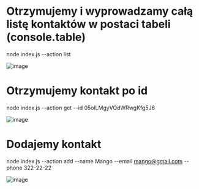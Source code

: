 # Otrzymujemy i wyprowadzamy całą listę kontaktów w postaci tabeli (console.table)
node index.js --action list

![image](https://github.com/Domisiaxa/goit-node-hw-01/assets/110849445/d7ce5535-ea31-49c0-83f3-2b9dc6f51bd3)


# Otrzymujemy kontakt po id
node index.js --action get --id 05olLMgyVQdWRwgKfg5J6

![image](https://github.com/Domisiaxa/goit-node-hw-01/assets/110849445/a3614bb4-f3a8-4dcf-b7b3-53bb835aeb6f)


# Dodajemy kontakt
node index.js --action add --name Mango --email mango@gmail.com --phone 322-22-22

![image](https://github.com/Domisiaxa/goit-node-hw-01/assets/110849445/5e71ff57-33d2-4a30-98a9-221b85346646)
